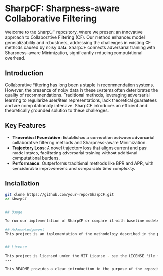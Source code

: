 # SharpCF: Sharpness-aware Collaborative Filtering

Welcome to the SharpCF repository, where we present an innovative approach to Collaborative Filtering (CF). Our method enhances model generalizability and robustness, addressing the challenges in existing CF methods caused by noisy data. SharpCF connects adversarial training with Sharpness-aware Minimization, significantly reducing computational overhead.

## Introduction

Collaborative Filtering has long been a staple in recommendation systems. However, the presence of noisy data in these systems often deteriorates the quality of recommendations. Traditional methods, leveraging adversarial learning to regularize user/item representations, lack theoretical guarantees and are computationally intensive. SharpCF introduces an efficient and theoretically grounded solution to these challenges.

## Key Features

- **Theoretical Foundation**: Establishes a connection between adversarial collaborative filtering methods and Sharpness-aware Minimization.
- **Trajectory Loss**: A novel trajectory loss that aligns current and past model states, facilitating adversarial training without additional computational burdens.
- **Performance**: Outperforms traditional methods like BPR and APR, with considerable improvements and comparable time complexity.

## Installation

```bash
git clone https://github.com/your-repo/SharpCF.git
cd SharpCF


## Usage

To run our implementation of SharpCF or compare it with baseline models, copy the .ipynb file and run it in Kaggle notebooks since google colab provides low amount of ram usage.

## Acknowledgement
This project is an implementation of the methodology described in the paper "Adversarial Collaborative Filtering for Free" (arXiv:2308.13541). We acknowledge the original authors for their groundbreaking work.


## License

This project is licensed under the MIT License - see the LICENSE file for details.
---

This README provides a clear introduction to the purpose of the repository, acknowledging the original research and presenting your implementation with a focus on replicating and testing the described methodology.

